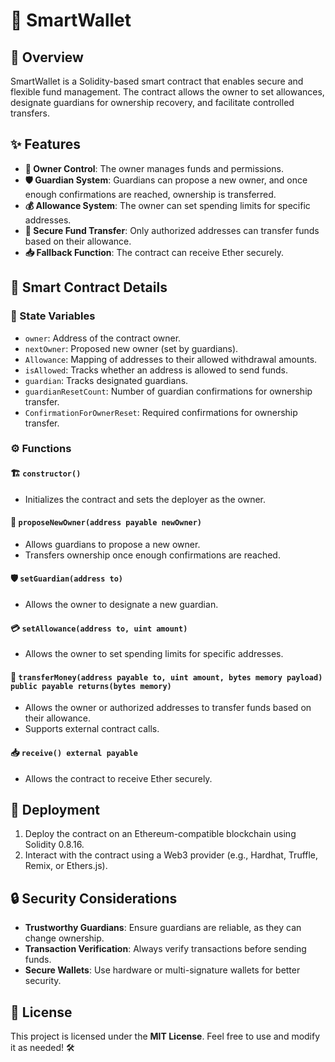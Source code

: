 # 🚀 SmartWallet

## 📜 Overview
SmartWallet is a Solidity-based smart contract that enables secure and flexible fund management. The contract allows the owner to set allowances, designate guardians for ownership recovery, and facilitate controlled transfers.

## ✨ Features
- **👑 Owner Control**: The owner manages funds and permissions.
- **🛡️ Guardian System**: Guardians can propose a new owner, and once enough confirmations are reached, ownership is transferred.
- **💰 Allowance System**: The owner can set spending limits for specific addresses.
- **🔐 Secure Fund Transfer**: Only authorized addresses can transfer funds based on their allowance.
- **📥 Fallback Function**: The contract can receive Ether securely.

## 🔧 Smart Contract Details

### 📌 State Variables
- `owner`: Address of the contract owner.
- `nextOwner`: Proposed new owner (set by guardians).
- `Allowance`: Mapping of addresses to their allowed withdrawal amounts.
- `isAllowed`: Tracks whether an address is allowed to send funds.
- `guardian`: Tracks designated guardians.
- `guardianResetCount`: Number of guardian confirmations for ownership transfer.
- `ConfirmationForOwnerReset`: Required confirmations for ownership transfer.

### ⚙️ Functions

#### 🏗️ `constructor()`
- Initializes the contract and sets the deployer as the owner.

#### 🔄 `proposeNewOwner(address payable newOwner)`
- Allows guardians to propose a new owner.
- Transfers ownership once enough confirmations are reached.

#### 🛡️ `setGuardian(address to)`
- Allows the owner to designate a new guardian.

#### 💳 `setAllowance(address to, uint amount)`
- Allows the owner to set spending limits for specific addresses.

#### 💸 `transferMoney(address payable to, uint amount, bytes memory payload) public payable returns(bytes memory)`
- Allows the owner or authorized addresses to transfer funds based on their allowance.
- Supports external contract calls.

#### 📥 `receive() external payable`
- Allows the contract to receive Ether securely.

## 🚀 Deployment
1. Deploy the contract on an Ethereum-compatible blockchain using Solidity 0.8.16.
2. Interact with the contract using a Web3 provider (e.g., Hardhat, Truffle, Remix, or Ethers.js).

## 🔒 Security Considerations
- **Trustworthy Guardians**: Ensure guardians are reliable, as they can change ownership.
- **Transaction Verification**: Always verify transactions before sending funds.
- **Secure Wallets**: Use hardware or multi-signature wallets for better security.

## 📜 License
This project is licensed under the **MIT License**. Feel free to use and modify it as needed! 🛠️

